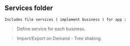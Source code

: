 ## Services folder

`Includes file services ( implement business ) for app :`

> Define service for each business.

> Import/Export on Demand - Tree shaking.
